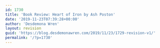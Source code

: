 ```yaml
---
id: 1730
title: 'Book Review: Heart of Iron by Ash Poston'
date: '2019-11-23T07:39:28+00:00'
author: 'Desdemona Wren'
layout: revision
guid: 'https://blog.desdemonawren.com/2019/11/23/1729-revision-v1/'
permalink: '/?p=1730'
---
```


